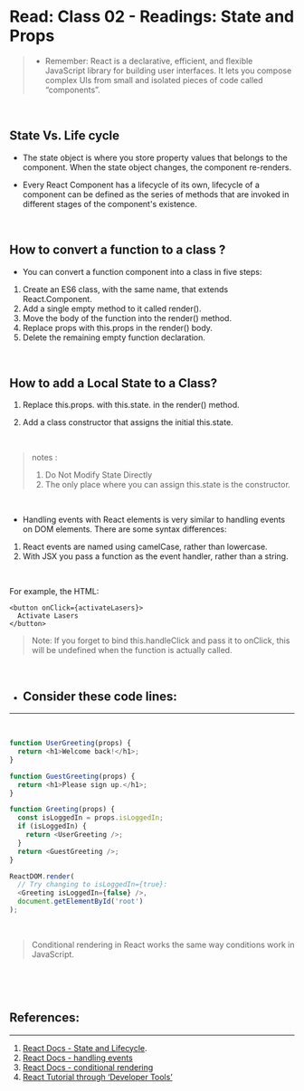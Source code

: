 # Read: Class 02 - Readings: State and Props

> - Remember:  React is a declarative, efficient, and flexible JavaScript library for building user interfaces. It lets you compose complex UIs from small and isolated pieces of code called “components”.

<p>&nbsp;</p>

## State Vs. Life cycle
- The state object is where you store property values that belongs to the component. When the state object changes, the component re-renders.

- Every React Component has a lifecycle of its own, lifecycle of a component can be defined as the series of methods that are invoked in different stages of the component's existence.
<p>&nbsp;</p>

## How to convert a function to a class ?
- You can convert a function component into  a class in five steps:
1. Create an ES6 class, with the same name, that extends React.Component.
2. Add a single empty method to it called render().
3. Move the body of the function into the render() method.
4. Replace props with this.props in the render() body.
5. Delete the remaining empty function declaration.

<p>&nbsp;</p>

## How to add a Local State to a Class?
1. Replace this.props. with this.state. in the render() method.


2. Add a class constructor that assigns the initial this.state.
<p>&nbsp;</p>

>notes :
>1. Do Not Modify State Directly
>2. The only place where you can assign this.state is the constructor.

<p>&nbsp;</p>

- Handling events with React elements is very similar to handling events on DOM elements. There are some syntax differences:

1. React events are named using camelCase, rather than lowercase.
2. With JSX you pass a function as the event handler, rather than a string.
<p>&nbsp;</p>

For example, the HTML:

```
<button onClick={activateLasers}>
  Activate Lasers
</button>
```

>Note:  If you forget to bind this.handleClick and pass it to onClick, this will be undefined when the function is actually called.
<p>&nbsp;</p>

 -  ## Consider these code lines: 
---
<p>&nbsp;</p>

```js
function UserGreeting(props) {
  return <h1>Welcome back!</h1>;
}

function GuestGreeting(props) {
  return <h1>Please sign up.</h1>;
}
```


```js
function Greeting(props) {
  const isLoggedIn = props.isLoggedIn;
  if (isLoggedIn) {
    return <UserGreeting />;
  }
  return <GuestGreeting />;
}

ReactDOM.render(
  // Try changing to isLoggedIn={true}:
  <Greeting isLoggedIn={false} />,
  document.getElementById('root')
);
```
<p>&nbsp;</p>

> Conditional rendering in React works the same way conditions work in JavaScript.


<p>&nbsp;</p>
<p>&nbsp;</p>

## References:
---
1. [ React Docs - State and Lifecycle](https://reactjs.org/docs/state-and-lifecycle.html).
2. [ React Docs - handling events](https://reactjs.org/docs/handling-events.html)
3. [ React Docs - conditional rendering](https://reactjs.org/docs/conditional-rendering.html)
4. [ React Tutorial through ‘Developer Tools’](https://reactjs.org/tutorial/tutorial.html)